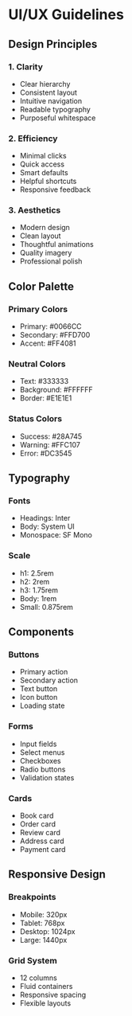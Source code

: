 # UI/UX Guidelines

## Design Principles

### 1. Clarity
- Clear hierarchy
- Consistent layout
- Intuitive navigation
- Readable typography
- Purposeful whitespace

### 2. Efficiency
- Minimal clicks
- Quick access
- Smart defaults
- Helpful shortcuts
- Responsive feedback

### 3. Aesthetics
- Modern design
- Clean layout
- Thoughtful animations
- Quality imagery
- Professional polish

## Color Palette

### Primary Colors
- Primary: #0066CC
- Secondary: #FFD700
- Accent: #FF4081

### Neutral Colors
- Text: #333333
- Background: #FFFFFF
- Border: #E1E1E1

### Status Colors
- Success: #28A745
- Warning: #FFC107
- Error: #DC3545

## Typography

### Fonts
- Headings: Inter
- Body: System UI
- Monospace: SF Mono

### Scale
- h1: 2.5rem
- h2: 2rem
- h3: 1.75rem
- Body: 1rem
- Small: 0.875rem

## Components

### Buttons
- Primary action
- Secondary action
- Text button
- Icon button
- Loading state

### Forms
- Input fields
- Select menus
- Checkboxes
- Radio buttons
- Validation states

### Cards
- Book card
- Order card
- Review card
- Address card
- Payment card

## Responsive Design

### Breakpoints
- Mobile: 320px
- Tablet: 768px
- Desktop: 1024px
- Large: 1440px

### Grid System
- 12 columns
- Fluid containers
- Responsive spacing
- Flexible layouts